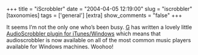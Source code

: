 +++
title = "iScrobbler"
date = "2004-04-05 12:19:00"
slug = "iscrobbler"
[taxonomies]
tags = ['general']
[extra]
show_comments = "false"
+++

It seems I’m not the only one who’s been busy. [G](http://www.xurble.org) has written a lovely little [AudioScrobbler plugin for iTunes/Windows](http://www.xurble.org/itunes/iScrobbler.php) which means that audioscrobbler is now available on all of the most common music players available for Windows machines. Woohoo!
